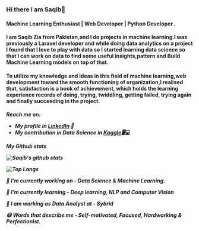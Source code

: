 ### Hi there I am Saqib👋

<h4>Machine Learning Enthusiast |  Web Developer | Python Developer .</h4>

<h4>I am Saqib Zia from Pakistan,and I do projects in machine learning.I was previously a Laravel developer and while doing data analytics on a project I found that I love to play with data so I started learning data science so that I can work on data to find some useful insights,pattern and Build Machine Learning models on top of that.</h4>

<h4>To utilize my knowledge and ideas in this field of machine learning,web development toward the smooth functioning of organization,I realised that, satisfaction is a book of achievement, which holds the learning experience records of doing, trying, twiddling, getting failed, trying again and finally succeeding in the project.</h4>

<h5>Reach me on:
  
- My profile in <a href="https://www.linkedin.com/in/saqibziaabbasi/">LinkedIn</a> 💼 
- My contribution in Data Science in <a href="https://www.kaggle.com/saqibzia">Kaggle</a>🖥💻

*My Github stats*

![Saqib's github stats](https://github-readme-stats.vercel.app/api?username=saqibzia-dev&show_icons=true&theme=radical)


![Top Langs](https://github-readme-stats.vercel.app/api/top-langs/?username=saqibzia-dev&layout=compact&show_icons=true&theme=radical)


🔭 I’m currently working on - *Data Science & Machine Learning.*

🌱 I’m currently learning - *Deep learning, NLP and Computer Vision*

👯 I am  working as Data Analyst at - *Sybrid*

😄 Words that describe me - *Self-motivated, Focused, Hardworking & Perfectionist.*

